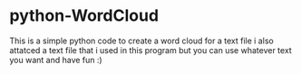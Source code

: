 # python-WordCloud
This is a simple python code to create a word cloud for a text file 
i also attatced a text file that i used in this program but you can use whatever text you want and have fun :) 
